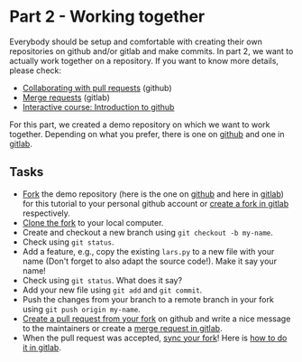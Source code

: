 # Part 2 - Working together

Everybody should be setup and comfortable with creating their own repositories on github and/or gitlab and make commits. In part 2, we want to actually work together
on a repository. If you want to know more details, please check:

* [Collaborating with pull requests](https://docs.github.com/en/pull-requests/collaborating-with-pull-requests) (github)
* [Merge requests](https://docs.gitlab.com/ee/user/project/merge_requests) (gitlab)
* [Interactive course: Introduction to github](https://github.com/skills/introduction-to-github)

For this part, we created a demo repository on which we want to work together. Depending on what you prefer, there is one on [github](https://github.com/climate-service-center/say-your-name) and one in [gitlab](https://codebase.helmholtz.cloud/gerics_infrastructure/say-your-name).

## Tasks

* [Fork](https://docs.github.com/en/pull-requests/collaborating-with-pull-requests/working-with-forks/fork-a-repo#forking-a-repository) the demo repository (here is the one on [github](https://github.com/climate-service-center/say-your-name) and here in [gitlab](https://codebase.helmholtz.cloud/gerics_infrastructure/say-your-name)) for this tutorial to your personal github account or [create a fork in gitlab](https://docs.gitlab.com/ee/user/project/repository/forking_workflow.html#create-a-fork) respectively.
* [Clone the fork](https://docs.github.com/en/pull-requests/collaborating-with-pull-requests/working-with-forks/fork-a-repo#cloning-your-forked-repository) to your local computer.
* Create and checkout a new branch using `git checkout -b my-name`.
* Check using `git status`.
* Add a feature, e.g., copy the existing `lars.py` to a new file with your name (Don't forget to also adapt the source code!). Make it say your name!
* Check using `git status`. What does it say?
* Add your new file using `git add` and `git commit`.
* Push the changes from your branch to a remote branch in your fork using `git push origin my-name`.
* [Create a pull request from your fork](https://docs.github.com/en/pull-requests/collaborating-with-pull-requests/proposing-changes-to-your-work-with-pull-requests/creating-a-pull-request-from-a-fork) on github and write a nice message to the maintainers or create a [merge request in gitlab](https://docs.gitlab.com/ee/user/project/merge_requests/creating_merge_requests.html).
* When the pull request was accepted, [sync your fork](https://docs.github.com/en/pull-requests/collaborating-with-pull-requests/working-with-forks/syncing-a-fork#syncing-a-fork-branch-from-the-web-ui)! Here is [how to do it in gitlab](https://docs.gitlab.com/ee/user/project/repository/forking_workflow.html#update-your-fork).
